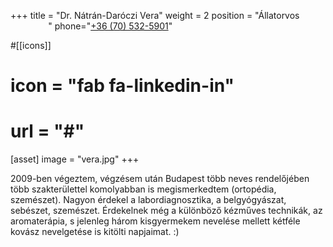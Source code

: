 +++
title = "Dr. Nátrán-Daróczi Vera" 
weight = 2
position = "Állatorvos<br /><span style='opacity:0;'>text align</span>"
phone="<a href='tel:+36-70-532-5901'>+36 (70) 532-5901<a>"

#[[icons]] 
# icon = "fab fa-linkedin-in"
# url = "#"

[asset] 
  image = "vera.jpg"
+++

2009-ben végeztem, végzésem után Budapest több neves rendelőjében több szakterülettel komolyabban is megismerkedtem (ortopédia, szemészet). Nagyon érdekel a labordiagnosztika, a belgyógyászat, sebészet, szemészet. Érdekelnek még a különböző kézműves technikák, az aromaterápia, s jelenleg három kisgyermekem nevelése mellett kétféle kovász nevelgetése is kitölti napjaimat. :)
